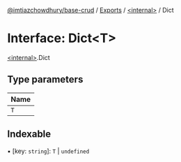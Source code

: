 [@imtiazchowdhury/base-crud](../README.md) / [Exports](../modules.md) / [\<internal\>](../modules/internal_.md) / Dict

# Interface: Dict\<T\>

[\<internal\>](../modules/internal_.md).Dict

## Type parameters

| Name |
| :------ |
| `T` |

## Indexable

▪ [key: `string`]: `T` \| `undefined`
